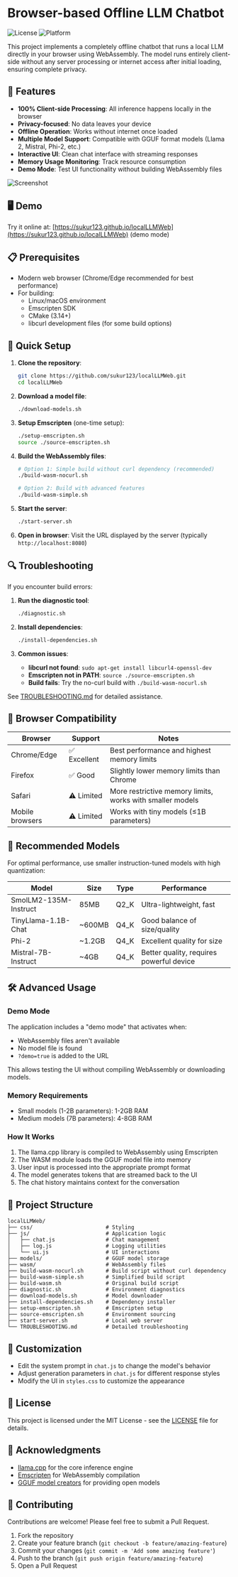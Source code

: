 # Browser-based Offline LLM Chatbot

![License](https://img.shields.io/badge/license-MIT-blue.svg)
![Platform](https://img.shields.io/badge/platform-Web-brightgreen.svg)

This project implements a completely offline chatbot that runs a local LLM directly in your browser using WebAssembly. The model runs entirely client-side without any server processing or internet access after initial loading, ensuring complete privacy.

## 🚀 Features

- **100% Client-side Processing**: All inference happens locally in the browser
- **Privacy-focused**: No data leaves your device
- **Offline Operation**: Works without internet once loaded
- **Multiple Model Support**: Compatible with GGUF format models (Llama 2, Mistral, Phi-2, etc.)
- **Interactive UI**: Clean chat interface with streaming responses
- **Memory Usage Monitoring**: Track resource consumption
- **Demo Mode**: Test UI functionality without building WebAssembly files

![Screenshot](https://user-images.githubusercontent.com/your-image-path.png)

## 🖥️ Demo

Try it online at: [https://sukur123.github.io/localLLMWeb](https://sukur123.github.io/localLLMWeb) (demo mode)

## 📋 Prerequisites

- Modern web browser (Chrome/Edge recommended for best performance)
- For building:
  - Linux/macOS environment
  - Emscripten SDK
  - CMake (3.14+)
  - libcurl development files (for some build options)

## 🔧 Quick Setup

1. **Clone the repository**:
   ```bash
   git clone https://github.com/sukur123/localLLMWeb.git
   cd localLLMWeb
   ```

2. **Download a model file**:
   ```bash
   ./download-models.sh
   ```

3. **Setup Emscripten** (one-time setup):
   ```bash
   ./setup-emscripten.sh
   source ./source-emscripten.sh
   ```

4. **Build the WebAssembly files**:
   ```bash
   # Option 1: Simple build without curl dependency (recommended)
   ./build-wasm-nocurl.sh
   
   # Option 2: Build with advanced features
   ./build-wasm-simple.sh
   ```

5. **Start the server**:
   ```bash
   ./start-server.sh
   ```

6. **Open in browser**:
   Visit the URL displayed by the server (typically `http://localhost:8080`)

## 🔍 Troubleshooting

If you encounter build errors:

1. **Run the diagnostic tool**:
   ```bash
   ./diagnostic.sh
   ```

2. **Install dependencies**:
   ```bash
   ./install-dependencies.sh
   ```

3. **Common issues**:
   - **libcurl not found**: `sudo apt-get install libcurl4-openssl-dev`
   - **Emscripten not in PATH**: `source ./source-emscripten.sh`
   - **Build fails**: Try the no-curl build with `./build-wasm-nocurl.sh`

See [TROUBLESHOOTING.md](TROUBLESHOOTING.md) for detailed assistance.

## 📱 Browser Compatibility

| Browser | Support | Notes |
|---------|---------|-------|
| Chrome/Edge | ✅ Excellent | Best performance and highest memory limits |
| Firefox | ✅ Good | Slightly lower memory limits than Chrome |
| Safari | ⚠️ Limited | More restrictive memory limits, works with smaller models |
| Mobile browsers | ⚠️ Limited | Works with tiny models (≤1B parameters) |

## 🧠 Recommended Models

For optimal performance, use smaller instruction-tuned models with high quantization:

| Model | Size | Type | Performance |
|-------|------|------|-------------|
| SmolLM2-135M-Instruct | 85MB | Q2_K | Ultra-lightweight, fast |
| TinyLlama-1.1B-Chat | ~600MB | Q4_K | Good balance of size/quality |
| Phi-2 | ~1.2GB | Q4_K | Excellent quality for size |
| Mistral-7B-Instruct | ~4GB | Q4_K | Better quality, requires powerful device |

## 🛠️ Advanced Usage

### Demo Mode

The application includes a "demo mode" that activates when:
- WebAssembly files aren't available
- No model file is found
- `?demo=true` is added to the URL

This allows testing the UI without compiling WebAssembly or downloading models.

### Memory Requirements

- Small models (1-2B parameters): 1-2GB RAM
- Medium models (7B parameters): 4-8GB RAM

### How It Works

1. The llama.cpp library is compiled to WebAssembly using Emscripten
2. The WASM module loads the GGUF model file into memory
3. User input is processed into the appropriate prompt format
4. The model generates tokens that are streamed back to the UI
5. The chat history maintains context for the conversation

## 📁 Project Structure

```
localLLMWeb/
├── css/                       # Styling
├── js/                        # Application logic
│   ├── chat.js                # Chat management
│   ├── log.js                 # Logging utilities
│   └── ui.js                  # UI interactions
├── models/                    # GGUF model storage
├── wasm/                      # WebAssembly files
├── build-wasm-nocurl.sh       # Build script without curl dependency
├── build-wasm-simple.sh       # Simplified build script
├── build-wasm.sh              # Original build script
├── diagnostic.sh              # Environment diagnostics
├── download-models.sh         # Model downloader
├── install-dependencies.sh    # Dependency installer
├── setup-emscripten.sh        # Emscripten setup
├── source-emscripten.sh       # Environment sourcing
├── start-server.sh            # Local web server
└── TROUBLESHOOTING.md         # Detailed troubleshooting
```

## 🧩 Customization

- Edit the system prompt in `chat.js` to change the model's behavior
- Adjust generation parameters in `chat.js` for different response styles
- Modify the UI in `styles.css` to customize the appearance

## 📄 License

This project is licensed under the MIT License - see the [LICENSE](LICENSE) file for details.

## 🙏 Acknowledgments

- [llama.cpp](https://github.com/ggerganov/llama.cpp) for the core inference engine
- [Emscripten](https://emscripten.org/) for WebAssembly compilation
- [GGUF model creators](https://huggingface.co/models?sort=trending&search=gguf) for providing open models

## 🤝 Contributing

Contributions are welcome! Please feel free to submit a Pull Request.

1. Fork the repository
2. Create your feature branch (`git checkout -b feature/amazing-feature`)
3. Commit your changes (`git commit -m 'Add some amazing feature'`)
4. Push to the branch (`git push origin feature/amazing-feature`)
5. Open a Pull Request
